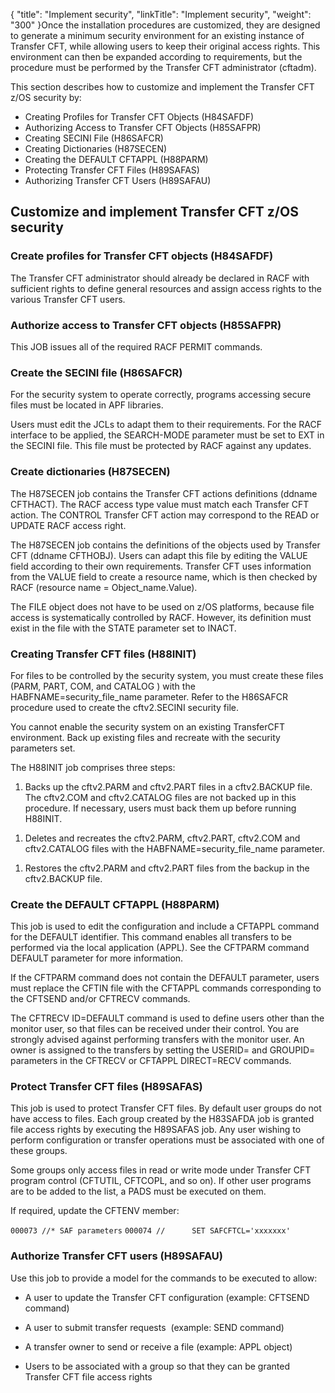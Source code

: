 {
    "title": "Implement  security",
    "linkTitle": "Implement  security",
    "weight": "300"
}Once the installation procedures are customized, they are designed to generate a minimum security environment for an existing instance of Transfer CFT, while allowing users to keep their original access rights. This environment can then be expanded according to requirements, but the procedure must be performed by the Transfer CFT administrator (cftadm).

This section describes how to customize and implement the Transfer CFT z/OS security by:

- Creating Profiles for Transfer CFT Objects (H84SAFDF)
- Authorizing Access to Transfer CFT Objects (H85SAFPR)
- Creating SECINI File (H86SAFCR)
- Creating Dictionaries (H87SECEN)
- Creating the DEFAULT CFTAPPL (H88PARM)
- Protecting Transfer CFT Files (H89SAFAS)
- Authorizing Transfer CFT Users (H89SAFAU)

## Customize and implement Transfer CFT z/OS security

### Create profiles for Transfer CFT objects (H84SAFDF)

The Transfer CFT administrator should already be declared in RACF with sufficient rights to define general resources and assign access rights to the various Transfer CFT users.

### Authorize access to Transfer CFT objects (H85SAFPR)

This JOB issues all of the required RACF PERMIT commands.

### Create the SECINI file (H86SAFCR)

For the security system to operate correctly, programs accessing secure files must be located in APF libraries.

Users must edit the JCLs to adapt them to their requirements. For the RACF interface to be applied, the SEARCH-MODE parameter must be set to EXT in the SECINI file. This file must be protected by RACF against any updates.

### Create dictionaries (H87SECEN)

The H87SECEN job contains the Transfer CFT actions definitions (ddname CFTHACT). The RACF access type value must match each Transfer CFT action. The CONTROL Transfer CFT action may correspond to the READ or UPDATE RACF access right.

The H87SECEN job contains the definitions of the objects used by Transfer CFT (ddname CFTHOBJ). Users can adapt this file by editing the VALUE field according to their own requirements. Transfer CFT uses information from the VALUE field to create a resource name, which is then checked by RACF (resource name = Object\_name.Value).

The FILE object does not have to be used on z/OS platforms, because file access is systematically controlled by RACF. However, its definition must exist in the file with the STATE parameter set to INACT.

### Creating Transfer CFT files (H88INIT)

For files to be controlled by the security system, you must create these files (PARM, PART, COM, and CATALOG ) with the HABFNAME=security\_file\_name parameter. Refer to the H86SAFCR procedure used to create the cftv2.SECINI security file.

You cannot enable the security system on an existing TransferCFT environment. Back up existing files and recreate with the security parameters set.

The H88INIT job comprises three steps:

1. Backs up the cftv2.PARM and cftv2.PART files in a cftv2.BACKUP file. The cftv2.COM and cftv2.CATALOG files are not backed up in this procedure. If necessary, users must back them up before running H88INIT.

<!-- -->

1. Deletes and recreates the cftv2.PARM, cftv2.PART, cftv2.COM and cftv2.CATALOG files with the HABFNAME=security\_file\_name parameter.

<!-- -->

1. Restores the cftv2.PARM and cftv2.PART files from the backup in the cftv2.BACKUP file.

### Create the DEFAULT CFTAPPL (H88PARM)

This job is used to edit the configuration and include a CFTAPPL command for the DEFAULT identifier. This command enables all transfers to be performed via the local application (APPL). See the CFTPARM command DEFAULT parameter for more information.

If the CFTPARM command does not contain the DEFAULT parameter, users must replace the CFTIN file with the CFTAPPL commands corresponding to the CFTSEND and/or CFTRECV commands.

The CFTRECV ID=DEFAULT command is used to define users other than the monitor user, so that files can be received under their control. You are strongly advised against performing transfers with the monitor user. An owner is assigned to the transfers by setting the USERID= and GROUPID= parameters in the CFTRECV or CFTAPPL DIRECT=RECV commands.

### Protect Transfer CFT files (H89SAFAS)

This job is used to protect Transfer CFT files. By default user groups do not have access to files. Each group created by the H83SAFDA job is granted file access rights by executing the H89SAFAS job. Any user wishing to perform configuration or transfer operations must be associated with one of these groups.

Some groups only access files in read or write mode under Transfer CFT program control (CFTUTIL, CFTCOPL, and so on). If other user programs are to be added to the list, a PADS must be executed on them.

If required, update the CFTENV member:

`000073 //* SAF parameters`
`000074 //      SET SAFCFTCL='xxxxxxx'`

### Authorize Transfer CFT users (H89SAFAU)

Use this job to provide a model for the commands to be executed to allow:

- A user to update the Transfer CFT configuration (example: CFTSEND command)

<!-- -->

- A user to submit transfer requests  (example: SEND command)

<!-- -->

- A transfer owner to send or receive a file (example: APPL object)

<!-- -->

- Users to be associated with a group so that they can be granted Transfer CFT file access rights
